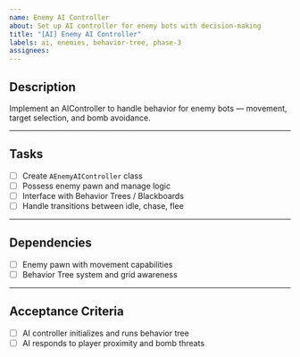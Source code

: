 ```yaml
---
name: Enemy AI Controller
about: Set up AI controller for enemy bots with decision-making
title: "[AI] Enemy AI Controller"
labels: ai, enemies, behavior-tree, phase-3
assignees: 
---
```


## Description

Implement an AIController to handle behavior for enemy bots — movement, target selection, and bomb avoidance.

---

## Tasks

- [ ] Create `AEnemyAIController` class  
- [ ] Possess enemy pawn and manage logic  
- [ ] Interface with Behavior Trees / Blackboards  
- [ ] Handle transitions between idle, chase, flee  

---

## Dependencies

- [ ] Enemy pawn with movement capabilities  
- [ ] Behavior Tree system and grid awareness  

---

## Acceptance Criteria

- [ ] AI controller initializes and runs behavior tree  
- [ ] AI responds to player proximity and bomb threats  
